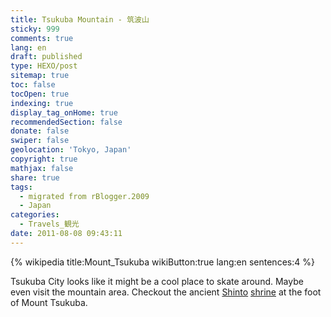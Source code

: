```yaml
---
title: Tsukuba Mountain - 筑波山
sticky: 999
comments: true
lang: en
draft: published
type: HEXO/post
sitemap: true
toc: false
tocOpen: true
indexing: true
display_tag_onHome: true
recommendedSection: false
donate: false
swiper: false
geolocation: 'Tokyo, Japan'
copyright: true
mathjax: false
share: true
tags:
  - migrated from rBlogger.2009
  - Japan
categories:
  - Travels_観光
date: 2011-08-08 09:43:11
---
```



 {% wikipedia title:Mount_Tsukuba wikiButton:true lang:en sentences:4 %}

  Tsukuba City looks like it might be a cool place to skate around. Maybe even visit the mountain area. Checkout the ancient [Shinto](http://en.wikipedia.org/wiki/Shinto) [shrine](http://en.wikipedia.org/wiki/Jinja_(Shinto)) at the foot of Mount Tsukuba.